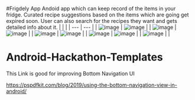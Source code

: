 #Frigdely App
Andoid app which can keep record of the items in your fridge.
Curated recipe suggestions based on the items which are going get expired soon.
User can also search for the recipes they want and gets detailed info about it.
|  |  |
| --- | --- |
| ![image](https://user-images.githubusercontent.com/89311783/167764902-36680487-6b01-4b8a-82fd-1288a2f7751b.png) | ![image](https://user-images.githubusercontent.com/89311783/167764914-76be9916-12ae-4c0f-a4a7-45165ec415a6.png) |
| ![image](https://user-images.githubusercontent.com/89311783/167764920-144852fd-3c05-4adc-a5de-49c978a77b22.png) | ![image](https://user-images.githubusercontent.com/89311783/167764931-c06b15c4-0ae8-4c9c-9a56-6edfd77f208f.png) |
| ![image](https://user-images.githubusercontent.com/89311783/167764995-5ac2c9bf-b31d-43d5-b098-9dabe65ab3c0.png) | ![image](https://user-images.githubusercontent.com/89311783/167765001-2f1eb6f3-2bb4-46a2-8979-361b4e80c30f.png) |
| ![image](https://user-images.githubusercontent.com/89311783/167765014-e75cdb10-a5f8-4014-8b53-901dede94c38.png) | ![image](https://user-images.githubusercontent.com/89311783/167765020-3eef321f-2f1c-4b10-9f8a-2e441709b498.png) |
| ![image](https://user-images.githubusercontent.com/89311783/167765033-edcb752d-109d-4ec6-a795-c70f1c38bc51.png) | |
















# Android-Hackathon-Templates
 
 This Link is good for improving Bottom Navigation UI 
 
 
 
 
 
 
https://pspdfkit.com/blog/2019/using-the-bottom-navigation-view-in-android/ 
